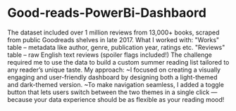 # Good-reads-PowerBi-Dashbaord
The dataset included over 1 million reviews from 13,000+ books, scraped from public Goodreads shelves in late 2017. 
What I worked with:
 "Works" table – metadata like author, genre, publication year, ratings etc.
 "Reviews" table – raw English text reviews (spoiler flags included!)
The challenge required me to use the data to build a custom summer reading list tailored to any reader’s unique taste.
My approach:
 ~I focused on creating a visually engaging and user-friendly dashboard by designing both a light-themed and dark-themed version.
 ~To make navigation seamless, I added a toggle button that lets users switch between the two themes in a single click — because your data experience should be as flexible as your reading mood!

